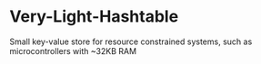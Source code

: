 # Very-Light-Hashtable
Small key-value store for resource constrained systems, such as microcontrollers with ~32KB RAM 
